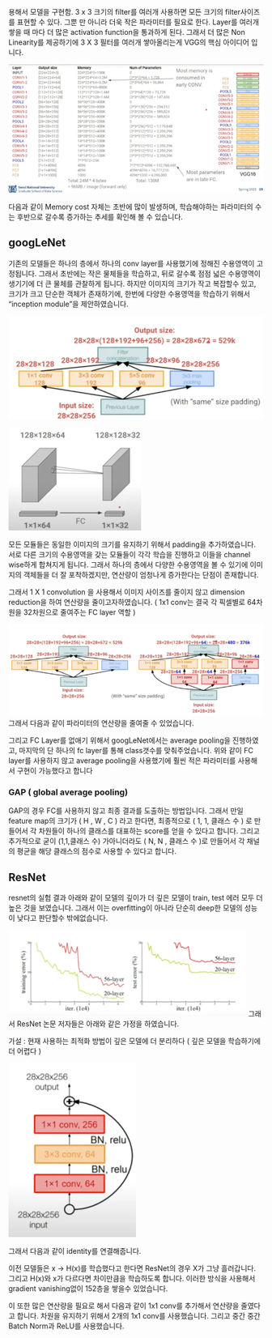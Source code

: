 용해서 모델을 구현함. 3 x 3 크기의 filter를 여러개 사용하면 모든 크기의 filter사이즈를 표현할 수 있다. 그뿐 만 아니라 더욱 작은 파라미터를 필요로 한다.
Layer를 여러개 쌓을 때 마다 더 많은 activation function을 통과하게 된다. 그래서 더 많은 Non Linearity를 제공하기에 3 X 3 필터를 여러개 쌓아올리는게 VGG의 핵심 아이디어 입니다.

![alt text](image.png)

다음과 같이 Memory cost 자체는 초반에 많이 발생하며, 학습해야하는 파라미터의 수는 후반으로 갈수록 증가하는 추세를 확인해 볼 수 있습니다.

## googLeNet

기존의 모델들은 하나의 층에서 하나의 conv layer를 사용했기에 정해진 수용영역이 고정됩니다. 그래서 초반에는 작은 물체들을 학습하고, 뒤로 갈수록 점점 넓은 수용영역이 생기기에 더 큰 물체를 관찰하게 됩니다.
하지만 이미지의 크기가 작고 복잡할수 있고, 크기가 크고 단순한 객체가 존재하기에, 한번에 다양한 수용영역을 학습하기 위해서 “inception module”을 제안하였습니다.

![alt text](image-1.png)

![alt text](image-2.png)

모든 모듈들은 동일한 이미지의 크기를 유지하기 위해서 padding을 추가하였습니다.
서로 다른 크기의 수용영역을 갖는 모듈들이 각각 학습을 진행하고 이들을 channel wise하게 합쳐지게 됩니다. 그래서 하나의 층에서 다양한 수용영역을 볼 수 있기에 이미지의 객체들을 더 잘 포착하겠지만, 연산량이 엄청나게 증가한다는 단점이 존재합니다.

그래서 1 X 1 convolution 을 사용해서 이미지 사이즈를 줄이지 않고 dimension reduction을 하여 연산량을 줄이고자하였습니다. ( 1x1 conv는 결국 각 픽셀별로 64차원을 32차원으로 줄여주는 FC layer 역할 ) 

![alt text](image-3.png)
그래서 다음과 같이 파라미터의 연산량을 줄여줄 수 있었습니다.

그리고 FC Layer를 없애기 위해서 googLeNet에서는 average pooling을 진행하였고, 마지막의 단 하나의 fc layer를 통해 class갯수를 맞춰주었습니다. 위와 같이 FC layer를 사용하지 않고 average pooling을 사용했기에 훨씬 적은 파라미터를 사용해서 구현이 가능했다고 합니다

### GAP ( global average pooling)

GAP의 경우 FC를 사용하지 않고 최종 결과를 도출하는 방법입니다. 그래서 만일 feature map의 크기가 ( H , W , C ) 라고 한다면, 최종적으로 ( 1, 1, 클래스 수 ) 로 만들어서 각 차원들이 하나의 클래스를 대표하는 score를 얻을 수 있다고 합니다. 그리고 추가적으로 굳이 (1,1,클래스 수) 가아니더라도 ( N, N , 클래스 수 )로 만들어서 각 채널의 평균을 해당 클래스의 점수로 사용할 수 있다고 합니다.

## ResNet

resnet의 실험 결과 아래와 같이 모델의 깊이가 더 깊은 모델이 train, test 에러 모두 더 높은 것을 보였습니다. 그래서 이는 overfitting이 아니라 단순히 deep한 모델의 성능이 낮다고 판단할수 밖에없습니다.

![alt text](image-4.png)
그래서 ResNet 논문 저자들은 아래와 같은 가정을 하였습니다.

가설  : 현재 사용하는 최적화 방법이 깊은 모델에 더 분리하다 ( 깊은 모델을 학습하기에 더 어렵다 ) 

![alt text](image-5.png)

그래서 다음과 같이 identity를 연결해줍니다. 

이전 모델들은 x → H(x)를 학습했다고 한다면 ResNet의 경우 X가 그냥 흘러갑니다. 그리고 H(x)와 x가 다르다면 차이만큼을 학습하도록 합니다. 이러한 방식을 사용해서 gradient vanishing없이 152층을 쌓을수 있었습니다.

이 또한 많은 연산량을 필요로 해서 다음과 같이 1x1 conv를 추가해서 연산량을 줄였다고 합니다. 차원을 유지하기 위해서 2개의 1x1 conv를 사용했습니다. 그리고 중간 중간 Batch Norm과 ReLU를 사용했습니다.